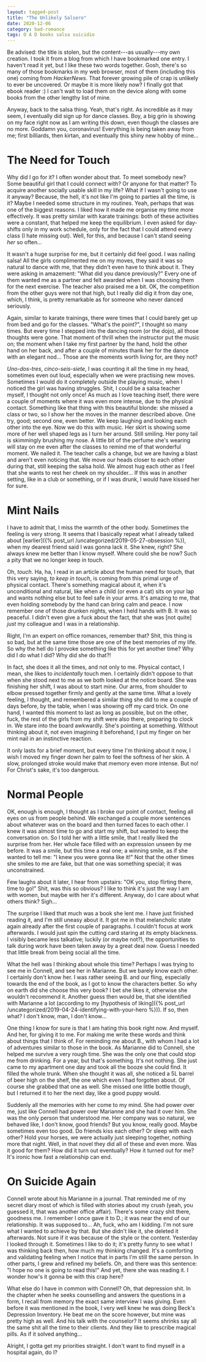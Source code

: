 ```yaml
---
layout: tagged-post
title: "The Unlikely Salsero"
date: 2020-12-06
category: bad-romance
tags: O A D books salsa suicidio
---
```

Be advised: the title is stolen, but the content---as usually---my own creation. I took it from a blog from which I have bookmarked one entry. I haven't read it yet, but I like these two words together. Gosh, there's so many of those bookmarks in my web browser, most of them (including this one) coming from _HackerNews_. That forever growing pile of crap is unlikely to ever be uncovered. Or maybe it is more likely now? I finally got that ebook reader :) I can't wait to load them on the device along with some books from the other lengthy list of mine.

Anyway, back to the salsa thing. Yeah, that's right. As incredible as it may seem, I eventually did sign up for dance classes. Boy, a big grin is showing on my face right now as I am writing this down, even though the classes are no more. Goddamn you, coronavirus! Everything is being taken away from me; first billiards, then kirtan, and eventually this shiny new hobby of mine...


The Need for Touch
==================

Why did I go for it? I often wonder about that. To meet somebody new? Some beautiful girl that I could connect with? Or anyone for that matter? To acquire another socially usable skill in my life? What if I wasn't going to use it anyway? Because, the hell, it's not like I'm going to parties all the time, is it? Maybe I needed some structure in my routines. Yeah, perhaps that was one of the biggest reasons. I liked how it made me organise my time more effectively. It was pretty similar with karate trainings: both of these activities were a constant, that helped me keep the equilibrium. I even asked for day-shifts only in my work schedule, only for the fact that I could attend every class (I hate missing out). Well, for this, and because I can't stand seeing _her_ so often...

It wasn't a huge surprise for me, but it certainly did feel good. I was nailing salsa! All the girls complimented me on my moves, they said it was so natural to dance with me, that they didn't even have to think about it. They were asking in amazement: "What did you dance previously?" Every one of them wanted me as a partner and felt awarded when I was choosing them for the next exercise. The teacher also praised me a bit. OK, the competition from the other guys were not that high, but I really did dig it from day one, which, I think, is pretty remarkable as for someone who never danced seriously.

Again, similar to karate trainings, there were times that I could barely get up from bed and go for the classes. "What's the point?", I thought so many times. But every time I stepped into the dancing room (or the dojo), all those thoughts were gone. That moment of thrill when the instructor put the music on; the moment when I take my first partner by the hand, hold the other hand on her back, and after a couple of minutes thank her for the dance with an elegant nod... Those are the moments worth living for, are they not?

_Uno-dos-tres_, _cinco-seis-siete_, I was counting it all the time in my head, sometimes even out loud, especially when we were practising new moves. Sometimes I would do it completely outside the playing music, when I noticed the girl was having struggles. Shit, I could be a salsa teacher myself, I thought not only once! As much as I love teaching itself, there were a couple of moments where it was even more intense, due to the physical contact. Something like that thing with this beautiful blonde: she missed a class or two, so I show her the moves in the manner described above. One try, good; second one, even better. We keep laughing and looking each other into the eye. Now we do this with music. Her skirt is showing some more of her well shaped legs as I turn her around. Still smiling. Her pony tail is skimmingly brushing my nose. A little bit of the perfume she's wearing will stay on me even after the classes to remind me of that wonderful moment. We nailed it. The teacher calls a change, but we are having a blast and aren't even noticing that. We move our heads closer to each other during that, still keeping the salsa hold. We almost hug each other as I feel that she wants to rest her cheek on my shoulder... If this was in another setting, like in a club or something, or if I was drunk, I would have kissed her for sure.


Mint Nails
==========

I have to admit that, I miss the warmth of the other body. Sometimes the feeling is very strong. It seems that I basically repeat what I already talked about [earlier]({% post_url /uncategorized/2019-05-27-obsession %}), when my dearest friend said I was gonna lack it. She knew, right? She always knew me better than I know myself. Where could she be now? Such a pity that we no longer keep in touch.

Oh, _touch_. Ha, ha, I read in an article about the human need for touch, that this very saying, _to keep in touch_, is coming from this primal urge of physical contact. There's something magical about it, when it's unconditional and natural, like when a child (or even a cat) sits on your lap and wants nothing else but to feel safe in your arms. It's amazing to me, that even holding somebody by the hand can bring calm and peace. I now remember one of those drunken nights, when I held hands with B. It was so peaceful. I didn't even give a fuck about the fact, that she was [not quite] _just_ my colleague and I was in a relationship.

Right, I'm an expert on office romances, remember that? Shit, this thing is so bad, but at the same time those are one of the best memories of my life. So why the hell do I provoke something like this for yet another time? Why did I do what I did? Why did she do that?!

In fact, she does it all the times, and not only to me. Physical contact, I mean, she likes to _incidentally_ touch men. I certainly didn't oppose to that when she stood next to me as we both looked at the notice board. She was finishing her shift, I was about to start mine. Our arms, from shoulder to elbow pressed together firmly and gently at the same time. What a lovely feeling, I thought, and remembered a similar thing she did to me a couple of days before, by the table, when I was showing off my card trick. On one hand, I wanted this moment to last as long as possible, but on the other, fuck, the rest of the girls from my shift were also there, preparing to clock in. We stare into the board awkwardly. She's pointing at something. Without thinking about it, not even imagining it beforehand, I put my finger on her mint nail in an instinctive reaction.

It only lasts for a brief moment, but every time I'm thinking about it now, I wish I moved my finger down her palm to feel the softness of her skin. A slow, prolonged stroke would make that memory even more intense. But no! For Christ's sake, it's too dangerous.


Normal People
=============

OK, enough is enough, I thought as I broke our point of contact, feeling all eyes on us from people behind. We exchanged a couple more sentences about whatever was on the board and then turned faces to each other. I knew it was almost time to go and start my shift, but wanted to keep the conversation on. So I told her with a little smile, that I really liked the surprise from her. Her whole face filled with an expression unseen by me before. It was a smile, but this time a real one; a winning smile, as if she wanted to tell me: "I knew you were gonna like it!" Not that the other times she smiles to me are fake, but that one was something special; it was unconstrained.

Few laughs about it later, I hear from upstairs: "OK you, stop flirting there, time to go!" Shit, was this so obvious? I like to think it's just the way I am with women, but maybe with her it's different. Anyway, do I care about what others think? Sigh...

The surprise I liked that much was a book she lent me. I have just finished reading it, and I'm still uneasy about it. It got me in that melancholic state again already after the first couple of paragraphs. I couldn't focus at work afterwards. I would just spin the cutting card staring at its empty blackness. I visibly became less talkative; luckily (or maybe not?), the opportunities to talk during work have been taken away by a great deal now. Guess I needed that little break from being social all the time.

What the hell was I thinking about whole this time? Perhaps I was trying to see me in Connell, and see her in Marianne. But we barely know each other. I certainly don't know her. I was rather seeing B. and our fling, especially towards the end of the book, as I got to know the characters better. So why on earth did she choose this very book? I bet she likes it, otherwise she wouldn't recommend it. Another guess then would be, that she identified with Marianne a lot (according to my [hypothesis of liking]({% post_url /uncategorized/2019-04-24-identifying-with-your-hero %})). If so, then what? I don't know, man, I don't know...

One thing I know for sure is that I am hating this book right now. And myself. And her, for giving it to me. For making me write these words and think about things that I think of. For reminding me about B., with whom I had a lot of adventures similar to those in the book. As Marianne did to Connell, she helped me survive a very rough time. She was the only one that could stop me from drinking. For a year, but that's something. It's not nothing. She just came to my apartment one day and took all the booze she could find. It filled the whole trunk. When she thought it was all, she noticed a 5L barrel of beer high on the shelf, the one which even I had forgotten about. Of course she grabbed that one as well. She missed one little bottle though, but I returned it to her the next day, like a good puppy would.

Suddenly all the memories with her come to my mind. She had power over me, just like Connell had power over Marianne and she had it over him. She was the only person that understood me. Her company was so natural, we behaved like, I don't know, good friends? But you know, really good. Maybe sometimes even too good. Do friends kiss each other? Or sleep with each other? Hold your horses, we were actually just sleeping together, nothing more that night. Well, in that novel they did all of these and even more. Was it good for them? How did it turn out eventually? How it turned out for me? It's ironic how fast a relationship can end.


On Suicide Again
================

Connell wrote about his Marianne in a journal. That reminded me of my secret diary most of which is filled with stories about my crush (yeah, you guessed it, that was another office affair). There's some crazy shit there, goodness me. I remember I once gave it to D.; it was near the end of our relationship. It was supposed to... Ah, fuck, who am I kidding. I'm not sure what I wanted to achieve by that. But she didn't like it, she deleted it afterwards. Not sure if it was because of the style or the content. Yesterday I looked through it. Sometimes I like to do it; it's pretty funny to see what I was thinking back then, how much my thinking changed. It's a comforting and validating feeling when I notice that in parts I'm still the same person. In other parts, I grew and refined my beliefs. Oh, and there was this sentence: "I hope no one is going to read this!" And yet, there she was reading it. I wonder how's it gonna be with this crap here?

What else do I have in common with Connell? Oh, that depression shit. In the chapter when he seeks counselling and answers the questions in a form, I recall from memory the exact same interview I was giving. Even before it was mentioned in the book, I very well knew he was doing Beck's Depression Inventory. He beat me on the score however, but mine was pretty high as well. And his talk with the counselor? It seems shrinks say all the same shit all the time to their clients. And they like to prescribe magical pills. As if it solved anything...

Alright, I gotta get my priorities straight. I don't want to find myself in a hospital again, do I?
